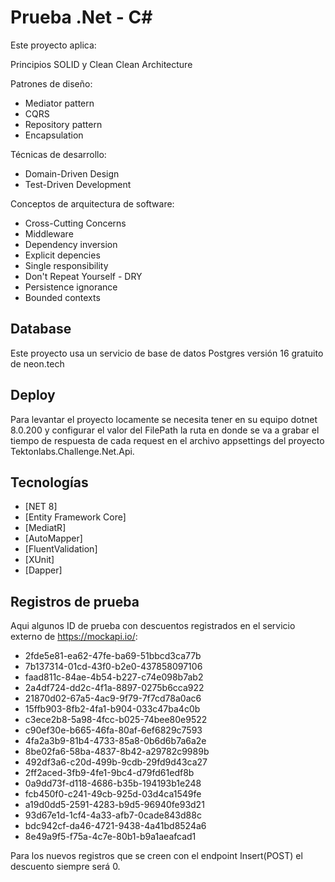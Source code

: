 # Prueba .Net - C# 

Este proyecto aplica:

Principios SOLID y Clean Clean Architecture

 Patrones de diseño:
  * Mediator pattern
  * CQRS 
  * Repository pattern
  * Encapsulation
 
 Técnicas de desarrollo:
  * Domain-Driven Design
  * Test-Driven Development
 
 Conceptos de arquitectura de software:
  * Cross-Cutting Concerns
  * Middleware
  * Dependency inversion
  * Explicit depencies
  * Single responsibility
  * Don't Repeat Yourself - DRY
  * Persistence ignorance
  * Bounded contexts

## Database
Este proyecto usa un servicio de base de datos Postgres versión 16 gratuito de neon.tech

## Deploy
Para levantar el proyecto locamente se necesita tener en su equipo dotnet 8.0.200 y configurar el valor del FilePath la ruta en donde se va a grabar el tiempo de respuesta de cada request en el archivo appsettings del proyecto Tektonlabs.Challenge.Net.Api.

## Tecnologías
* [NET 8]
* [Entity Framework Core]
* [MediatR]
* [AutoMapper]
* [FluentValidation]
* [XUnit]
* [Dapper]

## Registros de prueba
Aqui algunos ID de prueba con descuentos registrados en el servicio externo de https://mockapi.io/:

 * 2fde5e81-ea62-47fe-ba69-51bbcd3ca77b
 * 7b137314-01cd-43f0-b2e0-437858097106
 * faad811c-84ae-4b54-b227-c74e098b7ab2
 * 2a4df724-dd2c-4f1a-8897-0275b6cca922
 * 21870d02-67a5-4ac9-9f79-7f7cd78a0ac6
 * 15ffb903-8fb2-4fa1-b904-033c47ba4c0b
 * c3ece2b8-5a98-4fcc-b025-74bee80e9522
 * c90ef30e-b665-46fa-80af-6ef6829c7593
 * 4fa2a3b9-81b4-4733-85a8-0b6d6b7a6a2e
 * 8be02fa6-58ba-4837-8b42-a29782c9989b
 * 492df3a6-c20d-499b-9cdb-29fd9d43ca27
 * 2ff2aced-3fb9-4fe1-9bc4-d79fd61edf8b
 * 0a9dd73f-d118-4686-b35b-194193b1e248
 * fcb450f0-c241-49cb-925d-03d4ca1549fe
 * a19d0dd5-2591-4283-b9d5-96940fe93d21
 * 93d67e1d-1cf4-4a33-afb7-0cade843d88c
 * bdc942cf-da46-4721-9438-4a41bd8524a6
 * 8e49a9f5-f75a-4c7e-80b1-b9a1aeafcad1

Para los nuevos registros que se creen con el endpoint Insert(POST) el descuento siempre será 0.  
